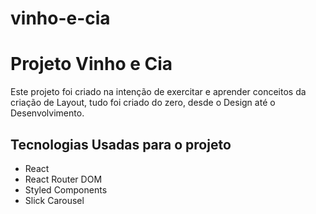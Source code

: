 # vinho-e-cia

# Projeto Vinho e Cia

Este projeto foi criado na intenção de exercitar e aprender conceitos da criação de Layout, tudo foi criado do zero, desde o Design até o Desenvolvimento.

## Tecnologias Usadas para o projeto

- React
- React Router DOM
- Styled Components
- Slick Carousel
